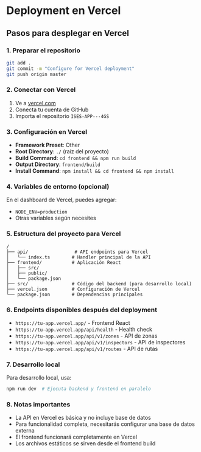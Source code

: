 # Deployment en Vercel

## Pasos para desplegar en Vercel

### 1. Preparar el repositorio
```bash
git add .
git commit -m "Configure for Vercel deployment"
git push origin master
```

### 2. Conectar con Vercel
1. Ve a [vercel.com](https://vercel.com)
2. Conecta tu cuenta de GitHub
3. Importa el repositorio `ISES-APP---4GS`

### 3. Configuración en Vercel
- **Framework Preset**: Other
- **Root Directory**: `./` (raíz del proyecto)
- **Build Command**: `cd frontend && npm run build`
- **Output Directory**: `frontend/build`
- **Install Command**: `npm install && cd frontend && npm install`

### 4. Variables de entorno (opcional)
En el dashboard de Vercel, puedes agregar:
- `NODE_ENV=production`
- Otras variables según necesites

### 5. Estructura del proyecto para Vercel
```
/
├── api/                 # API endpoints para Vercel
│   └── index.ts        # Handler principal de la API
├── frontend/           # Aplicación React
│   ├── src/
│   ├── public/
│   └── package.json
├── src/                # Código del backend (para desarrollo local)
├── vercel.json         # Configuración de Vercel
└── package.json        # Dependencias principales
```

### 6. Endpoints disponibles después del deployment
- `https://tu-app.vercel.app/` - Frontend React
- `https://tu-app.vercel.app/api/health` - Health check
- `https://tu-app.vercel.app/api/v1/zones` - API de zonas
- `https://tu-app.vercel.app/api/v1/inspectors` - API de inspectores
- `https://tu-app.vercel.app/api/v1/routes` - API de rutas

### 7. Desarrollo local
Para desarrollo local, usa:
```bash
npm run dev  # Ejecuta backend y frontend en paralelo
```

### 8. Notas importantes
- La API en Vercel es básica y no incluye base de datos
- Para funcionalidad completa, necesitarás configurar una base de datos externa
- El frontend funcionará completamente en Vercel
- Los archivos estáticos se sirven desde el frontend build